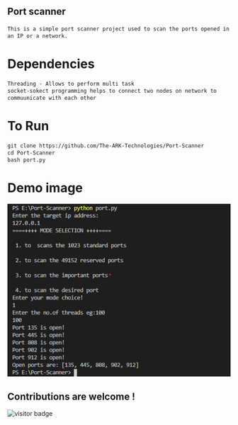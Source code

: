 ## Port scanner
    This is a simple port scanner project used to scan the ports opened in an IP or a network.

# Dependencies <br>
    Threading - Allows to perform multi task
    socket-sokect programming helps to connect two nodes on network to commuunicate with each other
    
# To Run

```
git clone https://github.com/The-ARK-Technologies/Port-Scanner
cd Port-Scanner
bash port.py

```


# Demo image

![altimage](Scan.png)
     
## Contributions are welcome !

<p>
<img src="https://visitor-badge.laobi.icu/badge?page_id=The-ARK-Technologies.Port-Scanner" alt="visitor badge"/>
</p>
